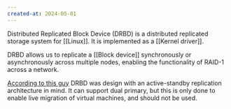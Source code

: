```yaml
---
created-at: 2024-05-01
---
```


Distributed Replicated Block Device (DRBD) is a distributed replicated storage system for [[Linux]]. It is implemented as a [[Kernel driver]].

DRBD allows us to replicate a [[Block device]] synchronously or asynchronously across multiple nodes, enabling the functionality of RAID-1 across a network.

[According to this guy](https://youtu.be/jwaqWezhugE?t=444) DRBD was design with an active-standby replication architecture in mind. It can support dual primary, but this is only done to enable live migration of virtual machines, and should not be used.
